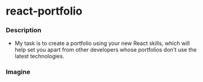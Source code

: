 # react-portfolio

### Description

* My task is to create a portfolio using your new React skills, which will help set you apart from other developers whose portfolios don’t use the latest technologies.


### Imagine 


